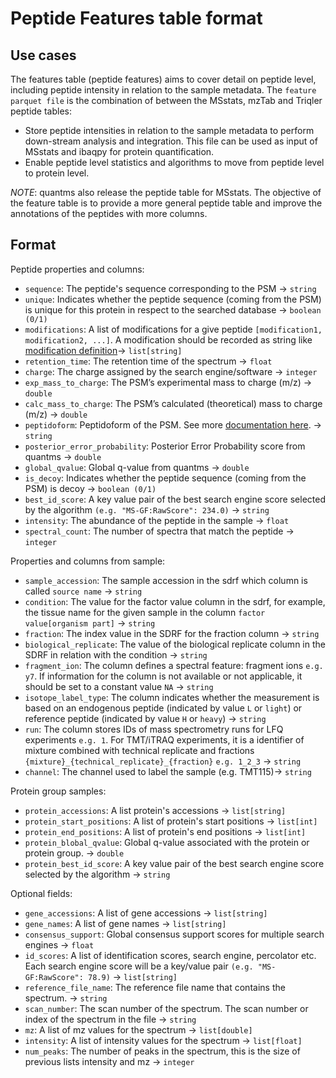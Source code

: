 # Peptide Features table format

## Use cases

The features table (peptide features) aims to cover detail on peptide level, including peptide intensity in relation to the sample metadata. The `feature parquet file` is the combination of between the MSstats, mzTab and Triqler peptide tables:

- Store peptide intensities in relation to the sample metadata to perform down-stream analysis and integration. This file can be used as input of MSstats and ibaqpy for protein quantification. 
- Enable peptide level statistics and algorithms to move from peptide level to protein level.

*NOTE*: quantms also release the peptide table for MSstats. The objective of the feature table is to provide a more general peptide table and improve the annotations of the peptides with more columns. 

## Format

Peptide properties and columns: 

- `sequence`: The peptide's sequence corresponding to the PSM -> `string`
- `unique`: Indicates whether the peptide sequence (coming from the PSM) is unique for this protein in respect to the searched database -> `boolean (0/1)`
- `modifications`: A list of modifications for a give peptide `[modification1, modification2, ...]`. A modification should be recorded as string like [modification definition](README.md#modifications)-> `list[string]`
- `retention_time`: The retention time of the spectrum -> `float`
- `charge`: The charge assigned by the search engine/software -> `integer`
- `exp_mass_to_charge`: The PSM’s experimental mass to charge (m/z) -> `double`
- `calc_mass_to_charge`: The PSM’s calculated (theoretical) mass to charge (m/z) -> `double`
- `peptidoform`: Peptidoform of the PSM. See more [documentation here](README.md#peptidoform). -> `string`
- `posterior_error_probability`: Posterior Error Probability score from quantms -> `double`
- `global_qvalue`: Global q-value from quantms -> `double`
- `is_decoy`: Indicates whether the peptide sequence (coming from the PSM) is decoy -> `boolean (0/1)`
- `best_id_score`: A key value pair of the best search engine score selected by the algorithm `(e.g. "MS-GF:RawScore": 234.0)` -> `string`
- `intensity`: The abundance of the peptide in the sample -> `float`
- `spectral_count`: The number of spectra that match the peptide -> `integer`

Properties and columns from sample: 

- `sample_accession`: The sample accession in the sdrf which column is called `source name` -> `string`
- `condition`: The value for the factor value column in the sdrf, for example, the tissue name for the given sample in the column `factor value[organism part]` -> `string`
- `fraction`: The index value in the SDRF for the fraction column -> `string`
- `biological_replicate`: The value of the biological replicate column in the SDRF in relation with the condition -> `string`
- `fragment_ion`: The column defines a spectral feature: fragment ions `e.g. y7`. If information for the column is not available or not applicable, it should be set to a constant value `NA` -> `string`
- `isotope_label_type`: The column indicates whether the measurement is based on an endogenous peptide (indicated by value `L` or `light`) or reference peptide (indicated by value `H` or `heavy`) -> `string`
- `run`: The column stores IDs of mass spectrometry runs for LFQ experiments `e.g. 1`. For TMT/iTRAQ experiments, it is a identifier of mixture combined with technical replicate and fractions `{mixture}_{technical_replicate}_{fraction}` `e.g. 1_2_3` -> `string`
- `channel`: The channel used to label the sample (e.g. TMT115)-> `string`

Protein group samples: 
- `protein_accessions`: A list protein's accessions -> `list[string]` 
- `protein_start_positions`: A list of protein's start positions -> `list[int]`
- `protein_end_positions`: A list of protein's end positions -> `list[int]`
- `protein_blobal_qvalue`: Global q-value associated with the protein or protein group. -> `double`
- `protein_best_id_score`: A key value pair of the best search engine score selected by the algorithm -> `string`

Optional fields:

- `gene_accessions`: A list of gene accessions -> `list[string]`
- `gene_names`: A list of gene names -> `list[string]`
- `consensus_support`: Global consensus support scores for multiple search engines -> `float`
- `id_scores`: A list of identification scores, search engine, percolator etc. Each search engine score will be a key/value pair `(e.g. "MS-GF:RawScore": 78.9)` -> `list[string]`
- `reference_file_name`: The reference file name that contains the spectrum. -> `string` 
- `scan_number`: The scan number of the spectrum. The scan number or index of the spectrum in the file -> `string` 
- `mz`: A list of mz values for the spectrum -> `list[double]`
- `intensity`: A list of intensity values for the spectrum ->  `list[float]`
- `num_peaks`: The number of peaks in the spectrum, this is the size of previous lists intensity and mz -> `integer`

